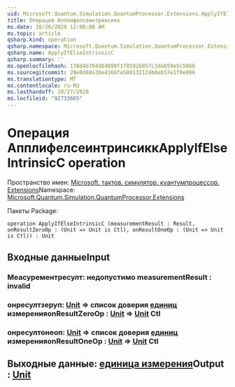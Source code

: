 ```yaml
---
uid: Microsoft.Quantum.Simulation.QuantumProcessor.Extensions.ApplyIfElseIntrinsicC
title: Операция Апплифелсеинтринсикк
ms.date: 10/26/2020 12:00:00 AM
ms.topic: article
qsharp.kind: operation
qsharp.namespace: Microsoft.Quantum.Simulation.QuantumProcessor.Extensions
qsharp.name: ApplyIfElseIntrinsicC
qsharp.summary: ''
ms.openlocfilehash: 178d4b704d84090f1f8592b857c3da659e5c50bb
ms.sourcegitcommit: 29e0d88a30e4166fa580132124b0eb57e1f0e986
ms.translationtype: MT
ms.contentlocale: ru-RU
ms.lasthandoff: 10/27/2020
ms.locfileid: "92733665"
---
```

# <a name="applyifelseintrinsicc-operation"></a><span data-ttu-id="9ff62-102">Операция Апплифелсеинтринсикк</span><span class="sxs-lookup"><span data-stu-id="9ff62-102">ApplyIfElseIntrinsicC operation</span></span>

<span data-ttu-id="9ff62-103">Пространство имен: [Microsoft. тактов. симулятор. куантумпроцессор. Extensions](xref:Microsoft.Quantum.Simulation.QuantumProcessor.Extensions)</span><span class="sxs-lookup"><span data-stu-id="9ff62-103">Namespace: [Microsoft.Quantum.Simulation.QuantumProcessor.Extensions](xref:Microsoft.Quantum.Simulation.QuantumProcessor.Extensions)</span></span>

<span data-ttu-id="9ff62-104">Пакеты [](https://nuget.org/packages/)</span><span class="sxs-lookup"><span data-stu-id="9ff62-104">Package: [](https://nuget.org/packages/)</span></span>




```qsharp
operation ApplyIfElseIntrinsicC (measurementResult : Result, onResultZeroOp : (Unit => Unit is Ctl), onResultOneOp : (Unit => Unit is Ctl)) : Unit
```


## <a name="input"></a><span data-ttu-id="9ff62-105">Входные данные</span><span class="sxs-lookup"><span data-stu-id="9ff62-105">Input</span></span>

### <a name="measurementresult--__invalidresult__"></a><span data-ttu-id="9ff62-106">Меасурементресулт: __недопустимо <Result>__</span><span class="sxs-lookup"><span data-stu-id="9ff62-106">measurementResult : __invalid<Result>__</span></span>




### <a name="onresultzeroop--unit--unit-ctl"></a><span data-ttu-id="9ff62-107">онресултзеруп: [Unit](xref:microsoft.quantum.lang-ref.unit) => список доверия [единиц](xref:microsoft.quantum.lang-ref.unit) измерения</span><span class="sxs-lookup"><span data-stu-id="9ff62-107">onResultZeroOp : [Unit](xref:microsoft.quantum.lang-ref.unit) => [Unit](xref:microsoft.quantum.lang-ref.unit) Ctl</span></span>




### <a name="onresultoneop--unit--unit-ctl"></a><span data-ttu-id="9ff62-108">онресултонеоп: [Unit](xref:microsoft.quantum.lang-ref.unit) => список доверия [единиц](xref:microsoft.quantum.lang-ref.unit) измерения</span><span class="sxs-lookup"><span data-stu-id="9ff62-108">onResultOneOp : [Unit](xref:microsoft.quantum.lang-ref.unit) => [Unit](xref:microsoft.quantum.lang-ref.unit) Ctl</span></span>





## <a name="output--unit"></a><span data-ttu-id="9ff62-109">Выходные данные: [единица измерения](xref:microsoft.quantum.lang-ref.unit)</span><span class="sxs-lookup"><span data-stu-id="9ff62-109">Output : [Unit](xref:microsoft.quantum.lang-ref.unit)</span></span>

